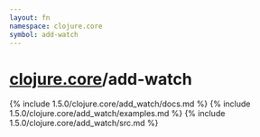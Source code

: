 ```yaml
---
layout: fn
namespace: clojure.core
symbol: add-watch
---
```


# [clojure.core](../)/add-watch

{% include 1.5.0/clojure.core/add_watch/docs.md %}
{% include 1.5.0/clojure.core/add_watch/examples.md %}
{% include 1.5.0/clojure.core/add_watch/src.md %}

